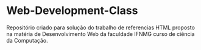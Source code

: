 # Web-Development-Class

Repositório criado para solução do trabalho de referencias HTML proposto na matéria de Desenvolvimento Web da faculdade IFNMG curso de ciência da Computação.

